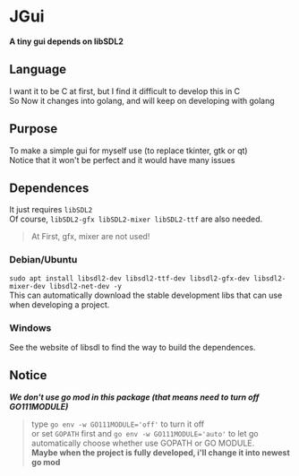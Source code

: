 # JGui
**A tiny gui depends on libSDL2**

## Language
I want it to be C at first, but I find it difficult to develop this in C  
So Now it changes into golang, and will keep on developing with golang

## Purpose
To make a simple gui for myself use (to replace tkinter, gtk or qt)  
Notice that it won't be perfect and it would have many issues

## Dependences
It just requires `libSDL2`  
Of course, `libSDL2-gfx libSDL2-mixer libSDL2-ttf` are also needed.  
> At First, gfx, mixer are not used!


### Debian/Ubuntu
`sudo apt install libsdl2-dev libsdl2-ttf-dev libsdl2-gfx-dev libsdl2-mixer-dev libsdl2-net-dev -y`  
This can automatically download the stable development libs that can use when developing a project.  
### Windows
See the website of libsdl to find the way to build the dependences.  

## Notice
***We don't use go mod in this package (that means need to turn off GO111MODULE)***  
> type `go env -w GO111MODULE='off'` to turn it off  
> or set `GOPATH` first and `go env -w GO111MODULE='auto'` to let go automatically choose whether use GOPATH or GO MODULE.  
**Maybe when the project is fully developed, i'll change it into newest go mod**
